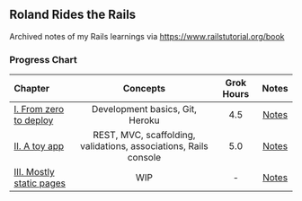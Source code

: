 ## Roland Rides the Rails
Archived notes of my Rails learnings via https://www.railstutorial.org/book

### Progress Chart
| Chapter | Concepts | Grok Hours | Notes |
|:--------|:--------:|:----------:|:-----:|
| [I. From zero to deploy](https://www.railstutorial.org/book/beginning) | Development basics, Git, Heroku | 4.5 | [Notes](Chapter_01/Chapter_01_Notes.md) |
| [II. A toy app](https://www.railstutorial.org/book/toy_app) | REST, MVC, scaffolding, validations, associations, Rails console | 5.0 | [Notes](Chapter_02/Chapter_02_Notes.md) |
| [III. Mostly static pages](https://www.railstutorial.org/book/static_pages) | WIP | - | [Notes](Chapter_03/Chapter_03_Notes.md) |
